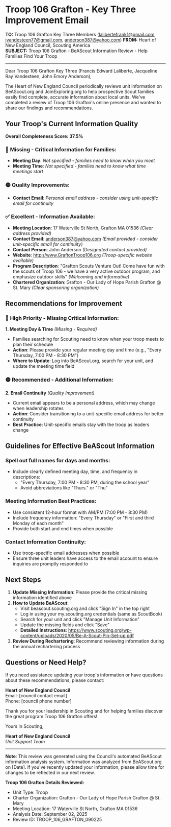 # Troop 106 Grafton - Key Three Improvement Email

**TO:** Troop 106 Grafton Key Three Members (lalibertefrank1@gmail.com, jvandesteen77@gmail.com, anderson387@yahoo.com)
**FROM:** Heart of New England Council, Scouting America  
**SUBJECT:** Troop 106 Grafton - BeAScout Information Review - Help Families Find Your Troop  

---

Dear Troop 106 Grafton Key Three (Francis Edward Laliberte, Jacqueline Ray Vandesteen, John Emory Anderson),

The Heart of New England Council periodically reviews unit information on BeAScout.org and JoinExploring.org to help prospective Scout families easily find complete, accurate information about local units. We've completed a review of Troop 106 Grafton's online presence and wanted to share our findings and recommendations.

## Your Troop's Current Information Quality

**Overall Completeness Score: 37.5%**

### 🔴 **Missing - Critical Information for Families:**
- **Meeting Day**: *Not specified - families need to know when you meet*
- **Meeting Time**: *Not specified - families need to know what time meetings start*

### 🟡 **Quality Improvements:**
- **Contact Email**: *Personal email address - consider using unit-specific email for continuity*

### ✅ **Excellent - Information Available:**
- **Meeting Location**: 17 Waterville St North, Grafton MA 01536 *(Clear address provided)*
- **Contact Email**: anderson387@yahoo.com *(Email provided - consider unit-specific email for continuity)*
- **Contact Person**: John Anderson *(Designated contact provided)*
- **Website**: http://www.GraftonTroop106.org *(Troop-specific website available)*
- **Program Description**: "Grafton Scouts Venture Out! Come have fun with the scouts of Troop 106 - we
  have a very active outdoor program, and emphasize outdoor skills" *(Welcoming and informative)*
- **Chartered Organization**: Grafton - Our Lady of Hope Parish Grafton @ St. Mary *(Clear sponsoring organization)*

## Recommendations for Improvement

### 🔴 **High Priority - Missing Critical Information:**

**1. Meeting Day & Time** *(Missing - Required)*
- Families searching for Scouting need to know when your troop meets to plan their schedule
- **Action**: Please provide your regular meeting day and time (e.g., "Every Thursday, 7:00 PM - 8:30 PM")
- **Where to Update**: Log into BeAScout.org, search for your unit, and update the meeting time field

### 🟡 **Recommended - Additional Information:**

**2. Email Continuity** *(Quality Improvement)*
- Current email appears to be a personal address, which may change when leadership rotates
- **Action**: Consider transitioning to a unit-specific email address for better continuity
- **Best Practice**: Unit-specific emails stay with the troop as leaders change


## Guidelines for Effective BeAScout Information

### **Spell out full names for days and months:**
- Include clearly defined meeting day, time, and frequency in descriptions:
  - "Every Thursday, 7:00 PM - 8:30 PM, during the school year"
  - Avoid abbreviations like "Thurs." or "Thu"

### **Meeting Information Best Practices:**
- Use consistent 12-hour format with AM/PM (7:00 PM - 8:30 PM)
- Include frequency information: "Every Thursday" or "First and third Monday of each month"
- Provide both start and end times when possible

### **Contact Information Continuity:**
- Use troop-specific email addresses when possible
- Ensure three unit leaders have access to the email account to ensure inquiries are promptly responded to

## Next Steps

1. **Update Missing Information**: Please provide the critical missing information identified above
2. **How to Update BeAScout**: 
   - Visit beascout.scouting.org and click "Sign In" in the top right
   - Log in using your my.scouting.org credentials (same as ScoutBook)
   - Search for your unit and click "Manage Unit Information"
   - Update the missing fields and click "Save"
   - **Detailed Instructions**: https://www.scouting.org/wp-content/uploads/2020/05/Be-A-Scout-Pin-Set-up.pdf
3. **Review During Rechartering**: Recommend reviewing information during the annual rechartering process

## Questions or Need Help?

If you need assistance updating your troop's information or have questions about these recommendations, please contact:

**Heart of New England Council**  
Email: [council contact email]  
Phone: [council phone number]

Thank you for your leadership in Scouting and for helping families discover the great program Troop 106 Grafton offers!

Yours in Scouting,

**Heart of New England Council**  
*Unit Support Team*

---

**Note**: This review was generated using the Council's automated BeAScout information analysis system. Information was analyzed from BeAScout.org on [Date]. If you've recently updated your information, please allow time for changes to be reflected in our next review.

**Troop 106 Grafton Details Reviewed:**
- Unit Type: Troop
- Charter Organization: Grafton - Our Lady of Hope Parish Grafton @ St. Mary  
- Meeting Location: 17 Waterville St North, Grafton MA 01536
- Analysis Date: September 02, 2025
- Review ID: TROOP_106_GRAFTON_090225